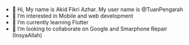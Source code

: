 - 👋 Hi, My name is Akid Fikri Azhar. My user name is @TuanPengarah
- 👀 I’m interested in Mobile and web development
- 🌱 I’m currently learning Flutter
- 💞️ I’m looking to collaborate on Google and Smarphone Repair (InsyaAllah)

<!---
TuanPengarah/TuanPengarah is a ✨ special ✨ repository because its `README.md` (this file) appears on your GitHub profile.
You can click the Preview link to take a look at your changes.
--->
